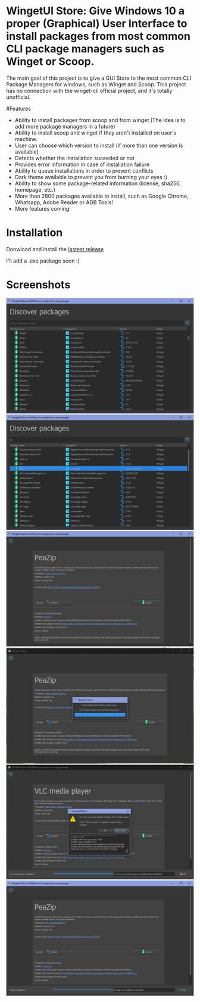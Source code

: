 # WingetUI Store: Give Windows 10 a proper (Graphical) User Interface to install packages from most common CLI package managers such as Winget or Scoop.
The main goal of this project is to give a GUI Store to the most common CLI Package Managers for windows, such as Winget and Scoop.
This project has no connection with the winget-cli official project, and it's totally unofficial.

#Features
 - Ability to install packages from scoop and from winget (The idea is to add more package managers in a future)
 - Ability to install scoop and winget if they aren't installed on user's machine.
 - User can choose which version to install (if more than one version is available)
 - Detects whether the installation suceeded or not
 - Provides error information in case of installation failure
 - Ability to queue installations in order to prevent conflicts
 - Dark theme available to prevent you from burning your eyes :)
 - Ability to show some package-related information (license, sha256, homepage, etc.)
 - More than 2800 packages available to install, such as Google Chrome, Whatsapp, Adobe Reader or ADB Tools!
 - More features coming!


# Installation
Donwload and install the <a href="https://github.com/martinet101/WinGetUI/releases">lastest release</a>

I'll add a .exe package soon :)

# Screenshots
![alt text](/media/winget_1.png)
![alt text](/media/winget_2.png)
![alt text](/media/winget_3.png)
![alt text](/media/winget_4.png)
![alt text](/media/winget_6.png)
![alt text](/media/winget_5.png)
